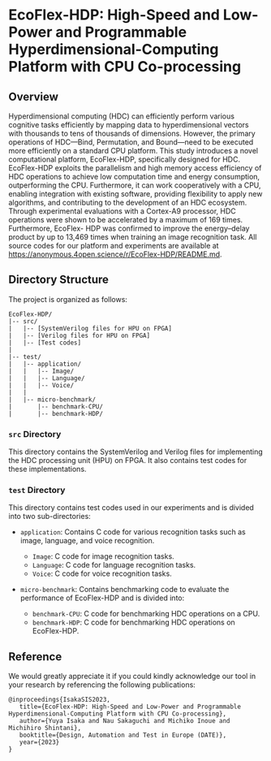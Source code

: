 # EcoFlex-HDP: High-Speed and Low-Power and Programmable Hyperdimensional-Computing Platform with CPU Co-processing

## Overview

Hyperdimensional computing (HDC) can efficiently perform various cognitive tasks efficiently by mapping data to hyperdimensional vectors with thousands to tens of thousands of dimensions. However, the primary operations of HDC—Bind, Permutation, and Bound—need to be executed more efficiently on a standard CPU platform. This study introduces a novel computational platform, EcoFlex-HDP, specifically designed for HDC. EcoFlex-HDP exploits the parallelism and high memory access efficiency of HDC operations to achieve low computation time and energy consumption, outperforming the CPU. Furthermore, it can work cooperatively with a CPU, enabling integration with existing software, providing flexibility to apply new algorithms, and contributing to the development of an HDC ecosystem. Through experimental evaluations with a Cortex-A9 processor, HDC operations were shown to be accelerated by a maximum of 169 times. Furthermore, EcoFlex- HDP was confirmed to improve the energy–delay product by up to 13,469 times when training an image recognition task. All source codes for our platform and experiments are available at https://anonymous.4open.science/r/EcoFlex-HDP/README.md.

## Directory Structure

The project is organized as follows:

```
EcoFlex-HDP/
|-- src/
|   |-- [SystemVerilog files for HPU on FPGA]
|   |-- [Verilog files for HPU on FPGA]
|   |-- [Test codes]
|
|-- test/
|   |-- application/
|   |   |-- Image/
|   |   |-- Language/
|   |   |-- Voice/
|   |
|   |-- micro-benchmark/
|       |-- benchmark-CPU/
|       |-- benchmark-HDP/
```

### `src` Directory

This directory contains the SystemVerilog and Verilog files for implementing the HDC processing unit (HPU) on FPGA. It also contains test codes for these implementations.

### `test` Directory

This directory contains test codes used in our experiments and is divided into two sub-directories:

- `application`: Contains C code for various recognition tasks such as image, language, and voice recognition.
  - `Image`: C code for image recognition tasks.
  - `Language`: C code for language recognition tasks.
  - `Voice`: C code for voice recognition tasks.

- `micro-benchmark`: Contains benchmarking code to evaluate the performance of EcoFlex-HDP and is divided into:
  - `benchmark-CPU`: C code for benchmarking HDC operations on a CPU.
  - `benchmark-HDP`: C code for benchmarking HDC operations on EcoFlex-HDP.

## Reference

We would greatly appreciate it if you could kindly acknowledge our tool in your research by referencing the following publications:
````
@inproceedings{IsakaSIS2023,
   title={EcoFlex-HDP: High-Speed and Low-Power and Programmable Hyperdimensional-Computing Platform with CPU Co-processing},
   author={Yuya Isaka and Nau Sakaguchi and Michiko Inoue and Michihiro Shintani},
   booktitle={Design, Automation and Test in Europe (DATE)},
   year={2023}
}
````
